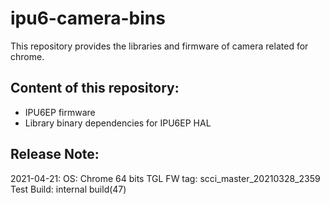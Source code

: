 # ipu6-camera-bins

This repository provides the libraries and firmware of camera related for chrome.

## Content of this repository:
* IPU6EP firmware
* Library binary dependencies for IPU6EP HAL

## Release Note:
2021-04-21:
OS:           Chrome 64 bits
TGL FW tag:   scci_master_20210328_2359
Test Build:   internal build(47)
